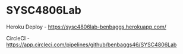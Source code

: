# SYSC4806Lab

Heroku Deploy - https://sysc4806lab-benbaggs.herokuapp.com/

CircleCI -  https://app.circleci.com/pipelines/github/benbaggs46/SYSC4806Lab
